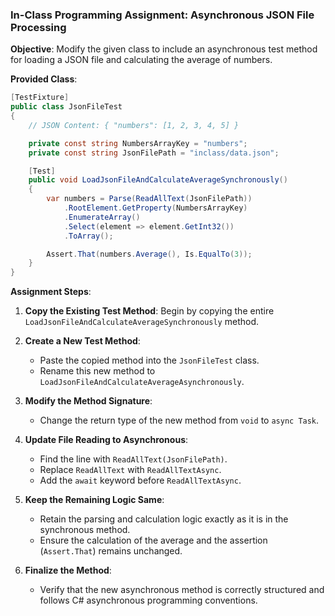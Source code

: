 ### In-Class Programming Assignment: Asynchronous JSON File Processing

**Objective**: Modify the given class to include an asynchronous test method for loading a JSON file and calculating the average of numbers.

**Provided Class**:
```csharp
[TestFixture]
public class JsonFileTest
{
    // JSON Content: { "numbers": [1, 2, 3, 4, 5] }

    private const string NumbersArrayKey = "numbers";
    private const string JsonFilePath = "inclass/data.json";

    [Test]
    public void LoadJsonFileAndCalculateAverageSynchronously()
    {
        var numbers = Parse(ReadAllText(JsonFilePath))
            .RootElement.GetProperty(NumbersArrayKey)
            .EnumerateArray()
            .Select(element => element.GetInt32())
            .ToArray();

        Assert.That(numbers.Average(), Is.EqualTo(3));
    }
}
```

**Assignment Steps**:

1. **Copy the Existing Test Method**: Begin by copying the entire `LoadJsonFileAndCalculateAverageSynchronously` method.

2. **Create a New Test Method**:
    - Paste the copied method into the `JsonFileTest` class.
    - Rename this new method to `LoadJsonFileAndCalculateAverageAsynchronously`.

3. **Modify the Method Signature**:
    - Change the return type of the new method from `void` to `async Task`.

4. **Update File Reading to Asynchronous**:
    - Find the line with `ReadAllText(JsonFilePath)`.
    - Replace `ReadAllText` with `ReadAllTextAsync`.
    - Add the `await` keyword before `ReadAllTextAsync`.

5. **Keep the Remaining Logic Same**:
    - Retain the parsing and calculation logic exactly as it is in the synchronous method.
    - Ensure the calculation of the average and the assertion (`Assert.That`) remains unchanged.

6. **Finalize the Method**:
    - Verify that the new asynchronous method is correctly structured and follows C# asynchronous programming conventions.